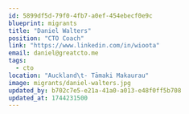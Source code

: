 ```yaml
---
id: 5899df5d-79f0-4fb7-a0ef-454ebecf0e9c
blueprint: migrants
title: "Daniel Walters"
position: "CTO Coach"
link: "https://www.linkedin.com/in/wioota"
email: daniel@greatcto.me
tags:
  - cto
location: "Auckland\t- Tāmaki Makaurau"
image: migrants/daniel-walters.jpg
updated_by: b702c7e5-e21a-41a0-a013-e48f0ff5b708
updated_at: 1744231500
---
```

